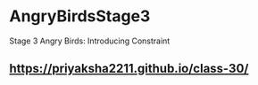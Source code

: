# AngryBirdsStage3
Stage 3 Angry Birds: Introducing Constraint

## https://priyaksha2211.github.io/class-30/
